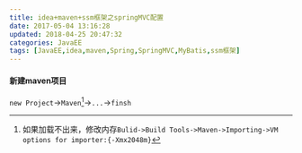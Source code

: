 ```yaml
---
title: idea+maven+ssm框架之springMVC配置
date: 2017-05-04 13:16:28
updated: 2018-04-25 20:47:32categories: JavaEE
tags: [JavaEE,idea,maven,Spring,SpringMVC,MyBatis,ssm框架]
---
```


#### 新建maven项目

`new Project`->`Maven`[^1]->`...`->`finsh`

[^1]: 如果加载不出来，修改内存`Bulid->Build Tools->Maven->Importing->VM options for importer:{-Xmx2048m}`


